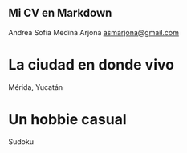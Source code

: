 ## Mi CV en Markdown
Andrea Sofia Medina Arjona asmarjona@gmail.com
# La ciudad en donde vivo
Mérida, Yucatán
# Un hobbie casual
Sudoku